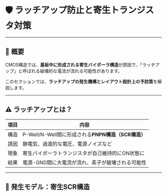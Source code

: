 # 🛡️ ラッチアップ防止と寄生トランジスタ対策

---

## 📘 概要

CMOS構造では、**基板中に形成される寄生バイポーラ構造**が原因で、「ラッチアップ」と呼ばれる破壊的な電流が流れる可能性があります。

このセクションでは、**ラッチアップの発生機構とレイアウト設計上の予防策**を解説します。

---

## ⚠️ ラッチアップとは？

| 項目 | 内容 |
|------|------|
| 構造 | P-Well/N-Well間に形成される**PNPN構造（SCR構造）** |
| 誘因 | 静電気、過渡的な電圧、電源ノイズなど |
| 現象 | 寄生バイポーラトランジスタが自己維持的にON状態に |
| 結果 | 電源-GND間に大電流が流れ、素子が破壊される可能性 |

---

## 🔬 発生モデル：寄生SCR構造
